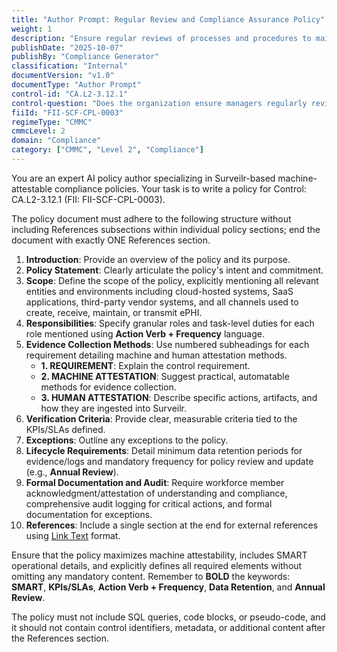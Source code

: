 ```yaml
---
title: "Author Prompt: Regular Review and Compliance Assurance Policy"
weight: 1
description: "Ensure regular reviews of processes and procedures to maintain compliance with cybersecurity and data protection standards for safeguarding electronic protected health information."
publishDate: "2025-10-07"
publishBy: "Compliance Generator"
classification: "Internal"
documentVersion: "v1.0"
documentType: "Author Prompt"
control-id: "CA.L2-3.12.1"
control-question: "Does the organization ensure managers regularly review the processes and documented procedures within their area of responsibility to adhere to appropriate cybersecurity & data protection policies, standards and other applicable requirements?"
fiiId: "FII-SCF-CPL-0003"
regimeType: "CMMC"
cmmcLevel: 2
domain: "Compliance"
category: ["CMMC", "Level 2", "Compliance"]
---
```


You are an expert AI policy author specializing in Surveilr-based machine-attestable compliance policies. Your task is to write a policy for Control: CA.L2-3.12.1 (FII: FII-SCF-CPL-0003). 

The policy document must adhere to the following structure without including References subsections within individual policy sections; end the document with exactly ONE References section. 

1. **Introduction**: Provide an overview of the policy and its purpose.
2. **Policy Statement**: Clearly articulate the policy's intent and commitment.
3. **Scope**: Define the scope of the policy, explicitly mentioning all relevant entities and environments including cloud-hosted systems, SaaS applications, third-party vendor systems, and all channels used to create, receive, maintain, or transmit ePHI.
4. **Responsibilities**: Specify granular roles and task-level duties for each role mentioned using **Action Verb + Frequency** language.
5. **Evidence Collection Methods**: Use numbered subheadings for each requirement detailing machine and human attestation methods.
   - **1. REQUIREMENT**: Explain the control requirement.
   - **2. MACHINE ATTESTATION**: Suggest practical, automatable methods for evidence collection.
   - **3. HUMAN ATTESTATION**: Describe specific actions, artifacts, and how they are ingested into Surveilr.
6. **Verification Criteria**: Provide clear, measurable criteria tied to the KPIs/SLAs defined.
7. **Exceptions**: Outline any exceptions to the policy.
8. **Lifecycle Requirements**: Detail minimum data retention periods for evidence/logs and mandatory frequency for policy review and update (e.g., **Annual Review**).
9. **Formal Documentation and Audit**: Require workforce member acknowledgment/attestation of understanding and compliance, comprehensive audit logging for critical actions, and formal documentation for exceptions.
10. **References**: Include a single section at the end for external references using [Link Text](URL) format.

Ensure that the policy maximizes machine attestability, includes SMART operational details, and explicitly defines all required elements without omitting any mandatory content. Remember to **BOLD** the keywords: **SMART**, **KPIs/SLAs**, **Action Verb + Frequency**, **Data Retention**, and **Annual Review**. 

The policy must not include SQL queries, code blocks, or pseudo-code, and it should not contain control identifiers, metadata, or additional content after the References section.